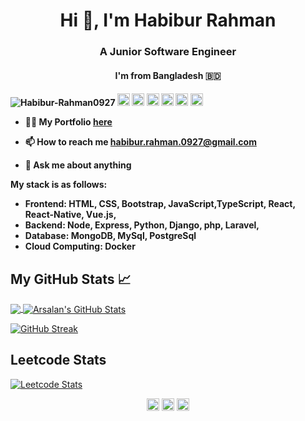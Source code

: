 <!--
**Habibur-Rahman-0927/Habibur-Rahman-0927** is a ✨ _special_ ✨ repository because its `README.md` (this file) appears on your GitHub profile.

Here are some ideas to get you started:

- 🔭 I’m currently working on ...
- 🌱 I’m currently learning ...
- 👯 I’m looking to collaborate on ...
- 🤔 I’m looking for help with ...
- 💬 Ask me about ...
- 📫 How to reach me: ...
- 😄 Pronouns: ...
- ⚡ Fun fact: ...
-->

<h1 align="center">Hi 👋, I'm Habibur Rahman</h1>
<h3 align="center">A Junior Software Engineer</h3> 
<h4 align="center">I'm from Bangladesh 🇧🇩 <h4>


<p align="left">
<img src="https://komarev.com/ghpvc/?username=Habibur-Rahman0927" alt="Habibur-Rahman0927" />
  
  <img src="https://img.icons8.com/color/48/000000/javascript.png" alt="git" width="20" height="20"/>
  <img src="https://img.icons8.com/color/48/000000/bootstrap.png" alt="git" width="20" height="20"/>
  <img src="https://img.icons8.com/color/48/000000/git.png" alt="git" width="20" height="20"/> 
  <img src="https://img.icons8.com/color/48/000000/react-native.png" alt="react" width="20" height="20"/> 
  <img src="https://img.icons8.com/color/48/000000/nodejs.png" alt="nodejs" width="20" height="20"/> 
  <img src="https://img.icons8.com/color/48/000000/python.png" alt="python" width="20" height="20"/></p>

- 👨‍💻 My Portfolio  [here](https://habibur-rahman0927.github.io/PERSONAL-WEBSITE/INDEX.html)

- 📫 How to reach me **habibur.rahman.0927@gmail.com**

 - 💬 Ask me about **anything**
 
 My stack is as follows:
* **Frontend**: HTML, CSS, Bootstrap, JavaScript,TypeScript, React, React-Native, Vue.js,
* **Backend**: Node, Express, Python, Django, php, Laravel,
* **Database**: MongoDB, MySql, PostgreSql
* **Cloud Computing**: Docker




## My GitHub Stats &#x1f4c8;

<a href="https://github.com/Habibur-Rahman0927/Habibur-Rahman0927">
  <img align="center" src="https://github-readme-stats.vercel.app/api/top-langs/?username=Habibur-Rahman0927&hide=java,html&title_color=ffffff&text_color=c9cacc&icon_color=2bbc8a&bg_color=1d1f21" />
</a>
<a href="https://github.com/Habibur-Rahman0927/Habibur-Rahman0927">
  <img align="center" src="https://github-readme-stats.vercel.app/api?username=Habibur-Rahman0927&show_icons=true&line_height=27&count_private=true&title_color=ffffff&text_color=c9cacc&icon_color=2bbc8a&bg_color=1d1f21" alt="Arsalan's GitHub Stats" />
</a>
 
  [![GitHub Streak](http://github-readme-streak-stats.herokuapp.com?user=Habibur-Rahman0927&theme=dark&date_format=M%20j%5B%2C%20Y%5D)](https://git.io/streak-stats)
  ## Leetcode Stats
[![Leetcode Stats](https://leetcard.jacoblin.cool/Habibur-Rahman0927?ext=heatmap&animation=true)](https://leetcode.com/Habibur-Rahman0927)
 <p align="center">
<a href="https://www.linkedin.com/in/habibur-rahman-40ba03214/" target="blank"><img align="center" src="https://cdn.jsdelivr.net/npm/simple-icons@3.0.1/icons/linkedin.svg" alt="https://www.linkedin.com/in/muhammad-arsalan-manzoor-4088479b/" height="20" width="20" /></a>
  <a href="https://web.facebook.com/mdhabibur.rahaman.9400" target="blank"><img align="center" src="https://cdn.jsdelivr.net/npm/simple-icons@3.0.1/icons/facebook.svg" alt="https://www.facebook.com/profile.php?id=100006634666984" height="20" width="20" /></a>
  <a href="https://join.skype.com/invite/uXEP1Jsqi2Be" target="blank"><img align="center" src="https://cdn.jsdelivr.net/npm/simple-icons@3.0.1/icons/skype.svg" alt="https://twitter.com/arsalan90m" height="20" width="20" /></a>
  

</p>
 


